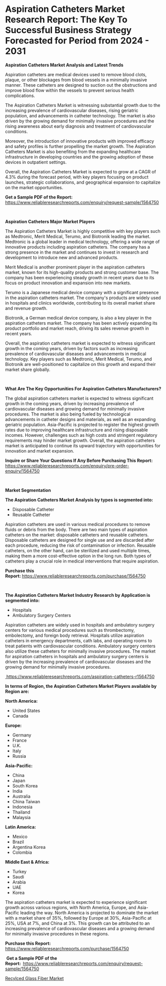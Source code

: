 <p><h1>Aspiration Catheters Market Research Report: The Key To Successful Business Strategy Forecasted for Period from 2024 - 2031</h1></p><p><strong>Aspiration Catheters Market Analysis and Latest Trends</strong></p>
<p><p>Aspiration catheters are medical devices used to remove blood clots, plaque, or other blockages from blood vessels in a minimally invasive manner. These catheters are designed to suction out the obstructions and improve blood flow within the vessels to prevent serious health complications.</p><p>The Aspiration Catheters Market is witnessing substantial growth due to the increasing prevalence of cardiovascular diseases, rising geriatric population, and advancements in catheter technology. The market is also driven by the growing demand for minimally invasive procedures and the rising awareness about early diagnosis and treatment of cardiovascular conditions.</p><p>Moreover, the introduction of innovative products with improved efficacy and safety profiles is further propelling the market growth. The Aspiration Catheters Market is also benefiting from the expanding healthcare infrastructure in developing countries and the growing adoption of these devices in outpatient settings.</p><p>Overall, the Aspiration Catheters Market is expected to grow at a CAGR of 4.3% during the forecast period, with key players focusing on product launches, strategic collaborations, and geographical expansion to capitalize on the market opportunities.</p></p>
<p><strong>Get a Sample PDF of the Report:&nbsp;</strong> <a href="https://www.reliableresearchreports.com/enquiry/request-sample/1564750">https://www.reliableresearchreports.com/enquiry/request-sample/1564750</a></p>
<p>&nbsp;</p>
<p><strong>Aspiration Catheters Major Market Players</strong></p>
<p><p>The Aspiration Catheters Market is highly competitive with key players such as Medtronic, Merit Medical, Terumo, and Biotronik leading the market. Medtronic is a global leader in medical technology, offering a wide range of innovative products including aspiration catheters. The company has a strong presence in the market and continues to invest in research and development to introduce new and advanced products.</p><p>Merit Medical is another prominent player in the aspiration catheters market, known for its high-quality products and strong customer base. The company has been experiencing steady growth in recent years due to its focus on product innovation and expansion into new markets.</p><p>Terumo is a Japanese medical device company with a significant presence in the aspiration catheters market. The company's products are widely used in hospitals and clinics worldwide, contributing to its overall market share and revenue growth.</p><p>Biotronik, a German medical device company, is also a key player in the aspiration catheters market. The company has been actively expanding its product portfolio and market reach, driving its sales revenue growth in recent years.</p><p>Overall, the aspiration catheters market is expected to witness significant growth in the coming years, driven by factors such as increasing prevalence of cardiovascular diseases and advancements in medical technology. Key players such as Medtronic, Merit Medical, Terumo, and Biotronik are well-positioned to capitalize on this growth and expand their market share globally.</p></p>
<p>&nbsp;</p>
<p><strong>What Are The Key Opportunities For Aspiration Catheters Manufacturers?</strong></p>
<p><p>The global aspiration catheters market is expected to witness significant growth in the coming years, driven by increasing prevalence of cardiovascular diseases and growing demand for minimally invasive procedures. The market is also being fueled by technological advancements in catheter designs and materials, as well as an expanding geriatric population. Asia-Pacific is projected to register the highest growth rates due to improving healthcare infrastructure and rising disposable incomes. However, challenges such as high costs and stringent regulatory requirements may hinder market growth. Overall, the aspiration catheters market is anticipated to continue its upward trajectory with opportunities for innovation and market expansion.</p></p>
<p><strong>Inquire or Share Your Questions If Any Before Purchasing This Report:</strong> <a href="https://www.reliableresearchreports.com/enquiry/pre-order-enquiry/1564750">https://www.reliableresearchreports.com/enquiry/pre-order-enquiry/1564750</a></p>
<p>&nbsp;</p>
<p><strong>Market Segmentation</strong></p>
<p><strong>The Aspiration Catheters Market Analysis by types is segmented into:</strong></p>
<p><ul><li>Disposable Catheter</li><li>Reusable Catheter</li></ul></p>
<p><p>Aspiration catheters are used in various medical procedures to remove fluids or debris from the body. There are two main types of aspiration catheters on the market: disposable catheters and reusable catheters. Disposable catheters are designed for single use and are discarded after each procedure, reducing the risk of contamination or infection. Reusable catheters, on the other hand, can be sterilized and used multiple times, making them a more cost-effective option in the long run. Both types of catheters play a crucial role in medical interventions that require aspiration.</p></p>
<p><strong>Purchase this Report:&nbsp;</strong><a href="https://www.reliableresearchreports.com/purchase/1564750">https://www.reliableresearchreports.com/purchase/1564750</a></p>
<p>&nbsp;</p>
<p><strong>The Aspiration Catheters Market Industry Research by Application is segmented into:</strong></p>
<p><ul><li>Hospitals</li><li>Ambulatory Surgery Centers</li></ul></p>
<p><p>Aspiration catheters are widely used in hospitals and ambulatory surgery centers for various medical procedures such as thrombectomy, embolectomy, and foreign body retrieval. Hospitals utilize aspiration catheters in emergency departments, cath labs, and operating rooms to treat patients with cardiovascular conditions. Ambulatory surgery centers also utilize these catheters for minimally invasive procedures. The market for aspiration catheters in hospitals and ambulatory surgery centers is driven by the increasing prevalence of cardiovascular diseases and the growing demand for minimally invasive procedures.</p></p>
<p><a href="https://www.reliableresearchreports.com/aspiration-catheters-r1564750">&nbsp;https://www.reliableresearchreports.com/aspiration-catheters-r1564750</a></p>
<p><strong>In terms of Region, the Aspiration Catheters Market Players available by Region are:</strong></p>
<p>
    <p> <strong> North America: </strong>
        <ul>
            <li>United States</li>
            <li>Canada</li>
        </ul>
        </p> 
    <p> <strong> Europe: </strong>
        <ul>
            <li>Germany</li>
            <li>France</li>
            <li>U.K.</li>
            <li>Italy</li>
            <li>Russia</li>
        </ul>
        </p> 
    <p> <strong> Asia-Pacific: </strong>
        <ul>
            <li>China</li>
            <li>Japan</li>
            <li>South Korea</li>
            <li>India</li>
            <li>Australia</li>
            <li>China Taiwan</li>
            <li>Indonesia</li>
            <li>Thailand</li>
            <li>Malaysia</li>
        </ul>
        </p> 
    <p> <strong> Latin America: </strong>
        <ul>
            <li>Mexico</li>
            <li>Brazil</li>
            <li>Argentina Korea</li>
            <li>Colombia</li>
        </ul>
        </p> 
    <p> <strong> Middle East & Africa: </strong>
        <ul>
            <li>Turkey</li>
            <li>Saudi</li>
            <li>Arabia</li>
            <li>UAE</li>
            <li>Korea</li>
        </ul>
    </p>
    </p>
<p><p>The aspiration catheters market is expected to experience significant growth across various regions, with North America, Europe, and Asia-Pacific leading the way. North America is projected to dominate the market with a market share of 35%, followed by Europe at 30%, Asia-Pacific at 25%, USA at 7%, and China at 3%. This growth can be attributed to an increasing prevalence of cardiovascular diseases and a growing demand for minimally invasive procedures in these regions.</p></p>
<p><strong>Purchase this Report: </strong><a href="https://www.reliableresearchreports.com/purchase/1564750">https://www.reliableresearchreports.com/purchase/1564750</a></p>
<p>&nbsp;<strong>Get a Sample PDF of the Report:&nbsp;&nbsp;</strong><a href="https://www.reliableresearchreports.com/enquiry/request-sample/1564750">https://www.reliableresearchreports.com/enquiry/request-sample/1564750</a></p>
<p><strong></strong></p>
<p><p><a href="https://issuu.com/reportprime-2/docs/recylced-glass-fiber-market-size-2030.pptx">Recylced Glass Fiber Market</a></p></p>